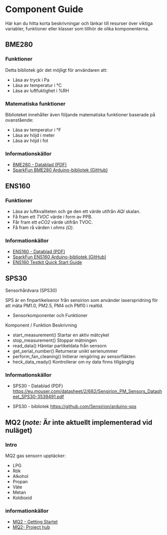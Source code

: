 # Component Guide

Här kan du hitta korta beskrivningar och länkar till resurser över viktiga variabler, funktioner eller klasser som tillhör de olika komponenterna. 

## BME280

### Funktioner

Detta bibliotek gör det möjligt för användaren att:

- Läsa av tryck i Pa  
- Läsa av temperatur i °C  
- Läsa av luftfuktighet i %RH  

### Matematiska funktioner

Biblioteket innehåller även följande matematiska funktioner baserade på ovanstående:

- Läsa av temperatur i °F  
- Läsa av höjd i meter  
- Läsa av höjd i fot

### Informationskällor

- [BME280 - Datablad (PDF)](https://www.electrokit.com/upload/product/41020/41020823/BST-BME280_DS001-10.pdf)  
- [SparkFun BME280 Arduino-bibliotek (GitHub)](https://github.com/sparkfun/SparkFun_BME280_Arduino_Library)

## ENS160

### Funktioner 

- Läsa av luftkvaliteten och ge den ett värde utifrån *AQI* skalan.
- Få fram ett *TVOC* värde i form av PPB.
- Får fram ett *eCO2* värde utifrån TVOC.
- Få fram rå värden i *ohms (Ω)*.

### Informationkällor

- [ENS160 - Datablad (PDF)](https://github.com/sparkfun/SparkFun_Indoor_Air_Quality_Sensor-ENS160_Arduino_Library/blob/main/Documentation/SC-001224-DS-7-ENS160-Datasheet.pdf)
- [SparkFun ENS160 Arduino-bibliotek (GitHub)](https://github.com/sparkfun/SparkFun_Environmental_Combo_Breakout_ENS160_BME280_QWIIC)
- [ENS160 Testkit Quick Start Guide](https://www.sciosense.com/wp-content/uploads/2023/12/ENS160-Dashboard-Quick-Start-Guide.pdf)


## SPS30
Sensorhårdvara (SPS30)

SPS är en finpartikelsenor från sensirion som använder laserspridning för att mäta PM1.0, PM2.5, PM4 och PM10 i realtid.

- Sensorkomponenter och Funktioner

Komponent / Funktion	Beskrivning
- start_measurement()	Startar en aktiv mätcykel
- stop_measurement()	Stoppar mätningen
- read_data()	Hämtar partikeldata från sensorn
- get_serial_number()	Returnerar unikt serienummer
- perform_fan_cleaning()	Initierar rengöring av sensorfläkten
- heck_data_ready()	Kontrollerar om ny data finns tillgänglig

### Informationskällor
- SPS30 - Datablad (PDF) https://eu.mouser.com/datasheet/2/682/Sensirion_PM_Sensors_Datasheet_SPS30-3539491.pdf

- SPS30 - bibliotek https://github.com/Sensirion/arduino-sps

## MQ2 (*note:* Är inte aktuellt implementerad vid nuläget)

### Intro 

MQ2 gas sensorn upptäcker:
- LPG
- Rök
- Alkohol
- Propan
- Väte
- Metan
- Koldioxid 


### informationkällor
- [MQ2 - Getting Startet](https://arduinogetstarted.com/tutorials/arduino-gas-sensor)
- [MQ2- Project hub](https://projecthub.arduino.cc/m_karim02/arduino-and-mq2-gas-sensor-f3ae33)


